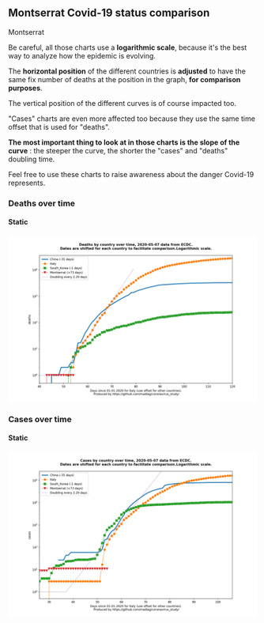 ## Montserrat Covid-19 status comparison 

Montserrat



Be careful, all those charts use a **logarithmic scale**, because it's the best way to analyze how the epidemic is evolving.
 
The **horizontal position** of the different countries is **adjusted** to have the same fix number of deaths at the position in the graph, **for comparison purposes**.

The vertical position of the different curves is of course impacted too.

"Cases" charts are even more affected too because they use the same time offset that is used for "deaths".

**The most important thing to look at in those charts is the slope of the curve** : the steeper the curve, the shorter the "cases" and "deaths" doubling time.

Feel free to use these charts to raise awareness about the danger Covid-19 represents. 


 
### Deaths over time
 
#### Static
![Montserrat covid-19 deaths static chart](https://raw.githubusercontent.com/madlag/coronavirus_study/master/notebooks/graphs/2020-05-07/countries/Montserrat/2020-05-07_Montserrat_deaths.png "Montserrat covid-19 deaths static chart")   

 
### Cases over time
 
#### Static
![Montserrat covid-19 cases static chart](https://raw.githubusercontent.com/madlag/coronavirus_study/master/notebooks/graphs/2020-05-07/countries/Montserrat/2020-05-07_Montserrat_cases.png "Montserrat covid-19 cases static chart")   

